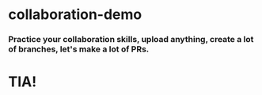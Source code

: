 # collaboration-demo

### Practice your collaboration skills, upload anything, create a lot of branches, let's make a lot of PRs.

# TIA!
